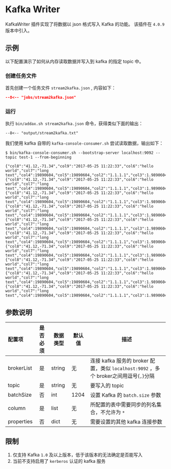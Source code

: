 # Kafka Writer

KafkaWriter 插件实现了将数据以 json 格式写入 Kafka 的功能。 该插件在 `4.0.9` 版本中引入。

## 示例

以下配置演示了如何从内存读取数据并写入到 kafka 的指定 topic 中。

### 创建任务文件

首先创建一个任务文件  `stream2kafka.json` , 内容如下：

```json
--8<-- "jobs/stream2kafka.json"
```

### 运行

执行  `bin/addax.sh stream2kafka.json` 命令，获得类似下面的输出：

```shell
--8<-- "output/stream2kafka.txt"
```

我们使用 kafka 自带的 `kafka-console-consumer.sh` 尝试读取数据，输出如下：

```shell
$ bin/kafka-console-consumer.sh --bootstrap-server localhost:9092 --topic test-1 --from-beginning

{"col8":"41.12,-71.34","col9":"2017-05-25 11:22:33","col6":"hello world","col7":"long text","col4":19890604,"col5":19890604,"col2":"1.1.1.1","col3":1.9890604E7,"col1":916}
{"col8":"41.12,-71.34","col9":"2017-05-25 11:22:33","col6":"hello world","col7":"long text","col4":19890604,"col5":19890604,"col2":"1.1.1.1","col3":1.9890604E7,"col1":572}
{"col8":"41.12,-71.34","col9":"2017-05-25 11:22:33","col6":"hello world","col7":"long text","col4":19890604,"col5":19890604,"col2":"1.1.1.1","col3":1.9890604E7,"col1":88}
{"col8":"41.12,-71.34","col9":"2017-05-25 11:22:33","col6":"hello world","col7":"long text","col4":19890604,"col5":19890604,"col2":"1.1.1.1","col3":1.9890604E7,"col1":33}
{"col8":"41.12,-71.34","col9":"2017-05-25 11:22:33","col6":"hello world","col7":"long text","col4":19890604,"col5":19890604,"col2":"1.1.1.1","col3":1.9890604E7,"col1":697}
{"col8":"41.12,-71.34","col9":"2017-05-25 11:22:33","col6":"hello world","col7":"long text","col4":19890604,"col5":19890604,"col2":"1.1.1.1","col3":1.9890604E7,"col1":381}
{"col8":"41.12,-71.34","col9":"2017-05-25 11:22:33","col6":"hello world","col7":"long text","col4":19890604,"col5":19890604,"col2":"1.1.1.1","col3":1.9890604E7,"col1":304}
{"col8":"41.12,-71.34","col9":"2017-05-25 11:22:33","col6":"hello world","col7":"long text","col4":19890604,"col5":19890604,"col2":"1.1.1.1","col3":1.9890604E7,"col1":103}
{"col8":"41.12,-71.34","col9":"2017-05-25 11:22:33","col6":"hello world","col7":"long text","col4":19890604,"col5":19890604,"col2":"1.1.1.1","col3":1.9890604E7,"col1":967}
{"col8":"41.12,-71.34","col9":"2017-05-25 11:22:33","col6":"hello world","col7":"long text","col4":19890604,"col5":19890604,"col2":"1.1.1.1","col3":1.9890604E7,"col1":147}
```

## 参数说明

| 配置项          | 是否必须 | 数据类型 | 默认值 | 描述                               |
| :-------------- | :------: | -------- | ------ | ---------------------------------- |
| brokerList      |    是    | string   | 无     | 连接 kafka 服务的 broker 配置，类似 `localhost:9092` ，多个 broker之间用逗号(`,`)分隔  |
| topic           |    是    | string   | 无     | 要写入的 topic                 |
| batchSize       |    否    | int      | 1204   | 设置 Kafka 的 `batch.size` 参数             |
| column          |    是    | list     | 无     | 所配置的表中需要同步的列名集合，不允许为 `*`     |
| properties      |    否    | dict     | 无     | 需要设置的其他 kafka 连接参数 |

## 限制

1. 仅支持 Kafka `1.0` 及以上版本，低于该版本的无法确定是否能写入
2. 当前不支持启用了 `kerberos` 认证的 kafka 服务
